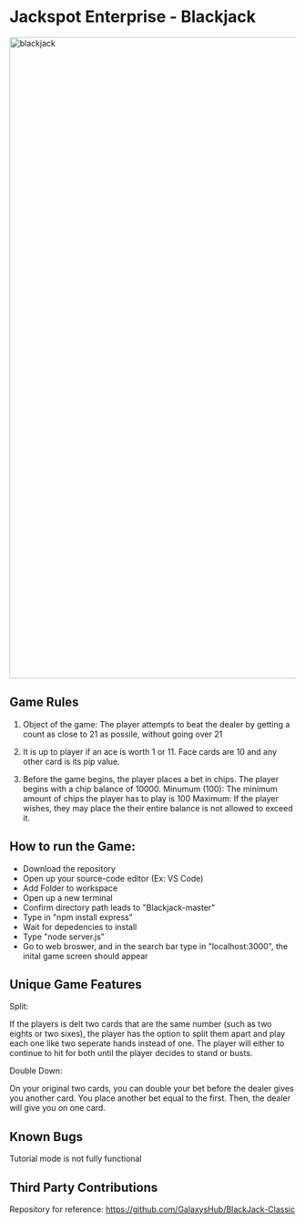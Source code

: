 # Jackspot Enterprise - Blackjack



<img width="1124" alt="blackjack" src="https://user-images.githubusercontent.com/39435918/53032256-1eba9980-3434-11e9-9367-28f3679426f7.PNG">

## Game Rules

1)  Object of the game: The player attempts to beat the dealer by getting a count as close to 21 as possile, without going over 21

2)  It is up to player if an ace is worth 1 or 11. Face cards are 10 and any other card is its pip value.

3)  Before the game begins, the player places a bet in chips. The player begins with a chip balance of 10000.
    Minumum (100): The minimum amount of chips the player has to play is 100
    Maximum: If the player wishes, they may place the their entire balance is not allowed to exceed it.
  
## How to run the Game:

- Download the repository 
- Open up your source-code editor (Ex: VS Code)
- Add Folder to workspace
- Open up a new terminal
- Confirm directory path leads to "Blackjack-master"
- Type in "npm install express"
- Wait for depedencies to install
- Type "node server.js"
- Go to web broswer, and in the search bar type in "localhost:3000", the inital game screen should appear

## Unique Game Features

Split:

If the players is delt two cards that are the same number (such as two eights or two sixes), the player has the option to split them apart and play each one like two seperate hands instead of one. The player will either to continue to hit for both until the player decides to stand or busts.

Double Down:

On your original two cards, you can double your bet before the dealer gives you another card. You place another bet equal to the first. Then, the dealer will give you on one card.


## Known Bugs

Tutorial mode is not fully functional


## Third Party Contributions

Repository for reference:
https://github.com/GalaxysHub/BlackJack-Classic

